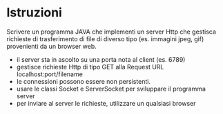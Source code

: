 # Istruzioni

Scrivere un programma JAVA che implementi un server Http che gestisca richieste di trasferimento di file di diverso tipo (es. immagini jpeg, gif) provenienti da un browser web. 

* il server sta in ascolto su una porta nota al client (es. 6789) 
* gestisce richieste Http di tipo GET alla Request URL localhost:port/filename 
* le connessioni possono essere non persistenti. 
* usare le classi Socket e ServerSocket per sviluppare il programma server 
* per inviare al server le richieste, utilizzare un qualsiasi browser
